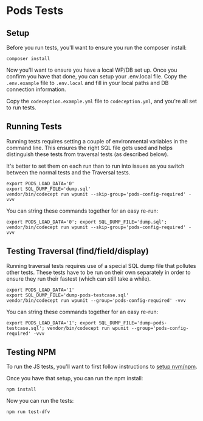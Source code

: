 # Pods Tests

## Setup

Before you run tests, you'll want to ensure you run the composer install:

```
composer install
```

Now you'll want to ensure you have a local WP/DB set up. Once you confirm you have that done, you can setup your .env.local file. Copy the `.env.example` file to `.env.local` and fill in your local paths and DB connection information.

Copy the `codeception.example.yml` file to `codeception.yml`, and you're all set to run tests. 
 

## Running Tests

Running tests requires setting a couple of environmental variables in the command line. This ensures the right SQL file gets used and helps distinguish these tests from traversal tests (as described below).

It's better to set them on each run than to run into issues as you switch between the normal tests and the Traversal tests.

```
export PODS_LOAD_DATA='0'
export SQL_DUMP_FILE='dump.sql'
vendor/bin/codecept run wpunit --skip-group='pods-config-required' -vvv
```

You can string these commands together for an easy re-run:

```
export PODS_LOAD_DATA='0'; export SQL_DUMP_FILE='dump.sql'; vendor/bin/codecept run wpunit --skip-group='pods-config-required' -vvv
```

## Testing Traversal (find/field/display)

Running traversal tests requires use of a special SQL dump file that pollutes other tests. These tests have to be run on their own separately in order to ensure they run their fastest (which can still take a while).  

```
export PODS_LOAD_DATA='1'
export SQL_DUMP_FILE='dump-pods-testcase.sql'
vendor/bin/codecept run wpunit --group='pods-config-required' -vvv
```

You can string these commands together for an easy re-run:

```
export PODS_LOAD_DATA='1'; export SQL_DUMP_FILE='dump-pods-testcase.sql'; vendor/bin/codecept run wpunit --group='pods-config-required' -vvv
```

## Testing NPM

To run the JS tests, you'll want to first follow instructions to [setup nvm/npm](https://gist.github.com/d2s/372b5943bce17b964a79).

Once you have that setup, you can run the npm install:

```
npm install
```

Now you can run the tests:

```
npm run test-dfv
```